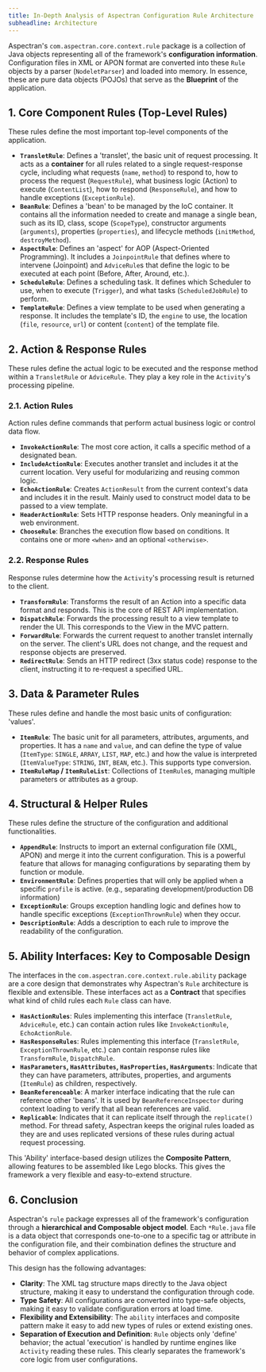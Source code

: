 ```yaml
---
title: In-Depth Analysis of Aspectran Configuration Rule Architecture
subheadline: Architecture
---
```


Aspectran's `com.aspectran.core.context.rule` package is a collection of Java objects representing all of the framework's **configuration information**. Configuration files in XML or APON format are converted into these `Rule` objects by a parser (`NodeletParser`) and loaded into memory. In essence, these are pure data objects (POJOs) that serve as the **Blueprint** of the application.

## 1. Core Component Rules (Top-Level Rules)

These rules define the most important top-level components of the application.

-   **`TransletRule`**: Defines a 'translet', the basic unit of request processing. It acts as a **container** for all rules related to a single request-response cycle, including what requests (`name`, `method`) to respond to, how to process the request (`RequestRule`), what business logic (Action) to execute (`ContentList`), how to respond (`ResponseRule`), and how to handle exceptions (`ExceptionRule`).
-   **`BeanRule`**: Defines a 'bean' to be managed by the IoC container. It contains all the information needed to create and manage a single bean, such as its ID, class, scope (`ScopeType`), constructor arguments (`arguments`), properties (`properties`), and lifecycle methods (`initMethod`, `destroyMethod`).
-   **`AspectRule`**: Defines an 'aspect' for AOP (Aspect-Oriented Programming). It includes a `JoinpointRule` that defines where to intervene (Joinpoint) and `AdviceRule`s that define the logic to be executed at each point (Before, After, Around, etc.).
-   **`ScheduleRule`**: Defines a scheduling task. It defines which Scheduler to use, when to execute (`Trigger`), and what tasks (`ScheduledJobRule`) to perform.
-   **`TemplateRule`**: Defines a view template to be used when generating a response. It includes the template's ID, the `engine` to use, the location (`file`, `resource`, `url`) or content (`content`) of the template file.

## 2. Action & Response Rules

These rules define the actual logic to be executed and the response method within a `TransletRule` or `AdviceRule`. They play a key role in the `Activity`'s processing pipeline.

### 2.1. Action Rules

Action rules define commands that perform actual business logic or control data flow.

-   **`InvokeActionRule`**: The most core action, it calls a specific method of a designated bean.
-   **`IncludeActionRule`**: Executes another translet and includes it at the current location. Very useful for modularizing and reusing common logic.
-   **`EchoActionRule`**: Creates `ActionResult` from the current context's data and includes it in the result. Mainly used to construct model data to be passed to a view template.
-   **`HeaderActionRule`**: Sets HTTP response headers. Only meaningful in a web environment.
-   **`ChooseRule`**: Branches the execution flow based on conditions. It contains one or more `<when>` and an optional `<otherwise>`.

### 2.2. Response Rules

Response rules determine how the `Activity`'s processing result is returned to the client.

-   **`TransformRule`**: Transforms the result of an Action into a specific data format and responds. This is the core of REST API implementation.
-   **`DispatchRule`**: Forwards the processing result to a view template to render the UI. This corresponds to the View in the MVC pattern.
-   **`ForwardRule`**: Forwards the current request to another translet internally on the server. The client's URL does not change, and the request and response objects are preserved.
-   **`RedirectRule`**: Sends an HTTP redirect (3xx status code) response to the client, instructing it to re-request a specified URL.

## 3. Data & Parameter Rules

These rules define and handle the most basic units of configuration: 'values'.

-   **`ItemRule`**: The basic unit for all parameters, attributes, arguments, and properties. It has a `name` and `value`, and can define the type of value (`ItemType`: `SINGLE`, `ARRAY`, `LIST`, `MAP`, etc.) and how the value is interpreted (`ItemValueType`: `STRING`, `INT`, `BEAN`, etc.). This supports type conversion.
-   **`ItemRuleMap` / `ItemRuleList`**: Collections of `ItemRule`s, managing multiple parameters or attributes as a group.

## 4. Structural & Helper Rules

These rules define the structure of the configuration and additional functionalities.

-   **`AppendRule`**: Instructs to import an external configuration file (XML, APON) and merge it into the current configuration. This is a powerful feature that allows for managing configurations by separating them by function or module.
-   **`EnvironmentRule`**: Defines properties that will only be applied when a specific `profile` is active. (e.g., separating development/production DB information)
-   **`ExceptionRule`**: Groups exception handling logic and defines how to handle specific exceptions (`ExceptionThrownRule`) when they occur.
-   **`DescriptionRule`**: Adds a description to each rule to improve the readability of the configuration.

## 5. Ability Interfaces: Key to Composable Design

The interfaces in the `com.aspectran.core.context.rule.ability` package are a core design that demonstrates why Aspectran's `Rule` architecture is flexible and extensible. These interfaces act as a **Contract** that specifies what kind of child rules each `Rule` class can have.

-   **`HasActionRules`**: Rules implementing this interface (`TransletRule`, `AdviceRule`, etc.) can contain action rules like `InvokeActionRule`, `EchoActionRule`.
-   **`HasResponseRules`**: Rules implementing this interface (`TransletRule`, `ExceptionThrownRule`, etc.) can contain response rules like `TransformRule`, `DispatchRule`.
-   **`HasParameters`, `HasAttributes`, `HasProperties`, `HasArguments`**: Indicate that they can have parameters, attributes, properties, and arguments (`ItemRule`) as children, respectively.
-   **`BeanReferenceable`**: A marker interface indicating that the rule can reference other 'beans'. It is used by `BeanReferenceInspector` during context loading to verify that all bean references are valid.
-   **`Replicable`**: Indicates that it can replicate itself through the `replicate()` method. For thread safety, Aspectran keeps the original rules loaded as they are and uses replicated versions of these rules during actual request processing.

This 'Ability' interface-based design utilizes the **Composite Pattern**, allowing features to be assembled like Lego blocks. This gives the framework a very flexible and easy-to-extend structure.

## 6. Conclusion

Aspectran's `rule` package expresses all of the framework's configuration through a **hierarchical and Composable object model**. Each `*Rule.java` file is a data object that corresponds one-to-one to a specific tag or attribute in the configuration file, and their combination defines the structure and behavior of complex applications.

This design has the following advantages:

-   **Clarity**: The XML tag structure maps directly to the Java object structure, making it easy to understand the configuration through code.
-   **Type Safety**: All configurations are converted into type-safe objects, making it easy to validate configuration errors at load time.
-   **Flexibility and Extensibility**: The `ability` interfaces and composite pattern make it easy to add new types of rules or extend existing ones.
-   **Separation of Execution and Definition**: `Rule` objects only 'define' behavior; the actual 'execution' is handled by runtime engines like `Activity` reading these rules. This clearly separates the framework's core logic from user configurations.
